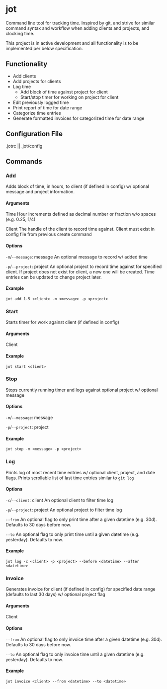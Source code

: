 # jot

Command line tool for tracking time. Inspired by git, and strive for similar command syntax and workflow when adding clients and projects, and clocking time.

This project is in active development and all functionality is to be implemented per below specification.

## Functionality

- Add clients
- Add projects for clients
- Log time
    - Add block of time against project for client
    - Start/stop timer for working on project for client
- Edit previously logged time
- Print report of time for date range
- Categorize time entries
- Generate formatted invoices for categorized time for date range

## Configuration File

.jotrc || .jot/config

## Commands

### Add

Adds block of time, in hours, to client (if defined in config) w/ optional message and project information.

#### Arguments

Time
    Hour increments defined as decimal number or fraction w/o spaces (e.g. 0.25, 1/4)

Client
    The handle of the client to record time against. Client must exist in config file from previous create command

#### Options

`-m`/`--message`: message
    An optional message to record w/ added time

`-p`/`--project`: project
    An optional project to record time against for specified client. If project does not exist for client, a new one will be created. Time entries can be updated to change project later.

#### Example

```shell
jot add 1.5 <client> -m <message> -p <project>
```

### Start

Starts timer for work against client (if defined in config)

#### Arguments

Client

#### Example

```shell
jot start <client>
```

### Stop

Stops currently running timer and logs against optional project w/ optional message

#### Options

`-m`/`--message`: message

`-p`/`--project`: project

#### Example

```shell
jot stop -m <message> -p <project>
```

### Log

Prints log of most recent time entries w/ optional client, project, and date flags. Prints scrollable list of last time entries similar to `git log`

#### Options

`-c`/`--client`: client
    An optional client to filter time log

`-p`/`--project`: project
    An optional project to filter time log

`--from`
    An optional flag to only print time after a given datetime (e.g. 30d). Defaults to 30 days before now.

`--to`
    An optional flag to only print time until a given datetime (e.g. yesterday). Defaults to now.

#### Example

```shell
jot log -c <client> -p <project> --before <datetime> --after <datetime>
```

### Invoice

Generates invoice for client (if defined in config) for specified date range (defaults to last 30 days) w/ optional project flag

#### Arguments

Client

#### Options

`--from`
    An optional flag to only invoice time after a given datetime (e.g. 30d). Defaults to 30 days before now.

`--to`
    An optional flag to only invoice time until a given datetime (e.g. yesterday). Defaults to now.

#### Example

```shell
jot invoice <client> --from <datetime> --to <datetime>
```
